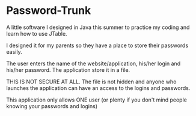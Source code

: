 # Password-Trunk
A little software I designed in Java this summer to practice my coding and learn how to use JTable.

I designed it for my parents so they have a place to store their passwords easily.

The user enters the name of the website/application, his/her login and his/her password. The application store it in a file.

THIS IS NOT SECURE AT ALL. The file is not hidden and anyone who launches the application can have an access to the logins and passwords.

This application only allows ONE user (or plenty if you don't mind people knowing your passwords and logins)
